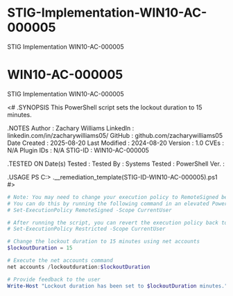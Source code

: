 # STIG-Implementation-WIN10-AC-000005
STIG Implementation WIN10-AC-000005

# WIN10-AC-000005
STIG Implementation WIN10-AC-000005

<#
.SYNOPSIS
    This PowerShell script sets the lockout duration to 15 minutes.

.NOTES
    Author          : Zachary Williams
    LinkedIn        : linkedin.com/in/zacharywilliams05/
    GitHub          : github.com/zacharywilliams05
    Date Created    : 2025-08-20
    Last Modified   : 2024-08-20
    Version         : 1.0
    CVEs            : N/A
    Plugin IDs      : N/A
    STIG-ID         : WIN10-AC-000005

.TESTED ON
    Date(s) Tested  : 
    Tested By       : 
    Systems Tested  : 
    PowerShell Ver. : 

.USAGE
    PS C:\> .\__remediation_template(STIG-ID-WIN10-AC-000005).ps1 
#>

```powershell
# Note: You may need to change your execution policy to RemoteSigned before running this script.
# You can do this by running the following command in an elevated PowerShell session:
# Set-ExecutionPolicy RemoteSigned -Scope CurrentUser

# After running the script, you can revert the execution policy back to Restricted by using:
# Set-ExecutionPolicy Restricted -Scope CurrentUser

# Change the lockout duration to 15 minutes using net accounts
$lockoutDuration = 15

# Execute the net accounts command
net accounts /lockoutduration:$lockoutDuration

# Provide feedback to the user
Write-Host "Lockout duration has been set to $lockoutDuration minutes."
```
